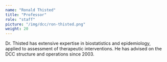 ```yaml
---
name: "Ronald Thisted"
title: "Professor"
role: "staff"
picture: "/img/dcc/ron-thisted.png"
weight: 20
---
```


Dr. Thisted has extensive expertise in biostatistics and epidemiology, applied to assessment of therapeutic interventions. He has advised on the DCC structure and operations since 2003.
